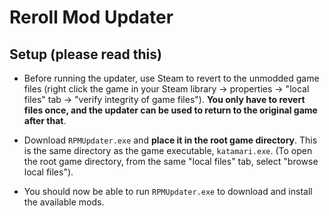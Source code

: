 # Reroll Mod Updater

## Setup (please read this)

- Before running the updater, use Steam to revert to the
  unmodded game files
  (right click the game in your Steam library -> properties -> "local
  files" tab -> "verify integrity of game files").
  **You only have to revert files once, and the updater can be used to
  return to the original game after that**.

- Download `RPMUpdater.exe` and **place it in the root game directory**.
  This is the same directory as the game executable, `katamari.exe`.
  (To open the root game directory, from the same "local files" tab,
  select "browse local files").

- You should now be able to run `RPMUpdater.exe` to download and install
  the available mods.
